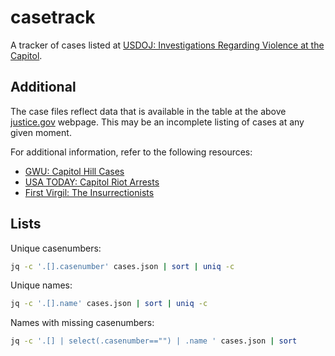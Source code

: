 # casetrack

A tracker of cases listed at [USDOJ: Investigations Regarding Violence at the Capitol](https://www.justice.gov/opa/investigations-regarding-violence-capitol).

## Additional

The case files reflect data that is available in the table at the above [justice.gov](https://www.justice.gov/opa/investigations-regarding-violence-capitol) webpage. This may be an incomplete listing of cases at any given moment.

For additional information, refer to the following resources:
* [GWU: Capitol Hill Cases](https://extremism.gwu.edu/Capitol-Hill-Cases)
* [USA TODAY: Capitol Riot Arrests](https://www.usatoday.com/storytelling/capitol-riot-mob-arrests/)
* [First Virgil: The Insurrectionists](https://first-vigil.com/pages/details/insurrection/)

## Lists

Unique casenumbers:

```bash
jq -c '.[].casenumber' cases.json | sort | uniq -c
```

Unique names:

```bash
jq -c '.[].name' cases.json | sort | uniq -c
```

Names with missing casenumbers:
```bash
jq -c '.[] | select(.casenumber=="") | .name ' cases.json | sort
```

